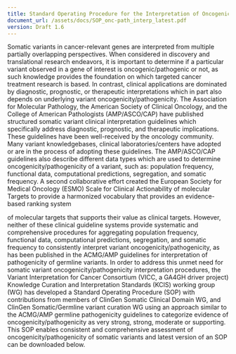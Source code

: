 ```yaml
---
title: Standard Operating Procedure for the Interpretation of Oncogenicity/Pathogenicity of Somatic Variants
document_url: /assets/docs/SOP_onc-path_interp_latest.pdf
version: Draft 1.6
---
```


Somatic variants in cancer-relevant genes are interpreted from multiple partially overlapping perspectives. When considered in discovery and translational research endeavors, it is important to determine if a particular variant observed in a gene of interest is oncogenic/pathogenic or not, as such knowledge provides the foundation on which targeted cancer treatment research is based. In contrast, clinical applications are dominated by diagnostic, prognostic, or therapeutic interpretations which in part also depends on underlying variant oncogenicity/pathogenicity. The Association for Molecular Pathology, the American Society of Clinical Oncology, and the College of American Pathologists (AMP/ASCO/CAP) have published structured somatic variant clinical interpretation guidelines which specifically address diagnostic, prognostic, and therapeutic implications. These guidelines have been well-received by the oncology community. Many variant knowledgebases, clinical laboratories/centers have adopted or are in the process of adopting these guidelines. The AMP/ASCO/CAP guidelines also describe different data types which are used to determine oncogenicity/pathogenicity of a variant, such as: population frequency, functional data, computational predictions, segregation, and somatic frequency. A second collaborative effort created the European Society for Medical Oncology (ESMO) Scale for Clinical Actionability of molecular Targets to provide a harmonized vocabulary that provides an evidence-based ranking system

of molecular targets that supports their value as clinical targets. However, neither of these clinical guideline systems provide systematic and comprehensive procedures for aggregating population frequency, functional data, computational predictions, segregation, and somatic frequency to consistently interpret variant oncogenicity/pathogenicity, as has been published in the ACMG/AMP guidelines for interpretation of pathogenicity of germline variants. In order to address this unmet need for somatic variant oncogenicity/pathogenicity interpretation procedures, the Variant Interpretation for Cancer Consortium (VICC, a GA4GH driver project) Knowledge Curation and Interpretation Standards (KCIS) working group (WG) has developed a Standard Operating Procedure (SOP) with contributions from members of ClinGen Somatic Clinical Domain WG, and ClinGen Somatic/Germline variant curation WG using an approach similar to the ACMG/AMP germline pathogenicity guidelines to categorize evidence of oncogenicity/pathogenicity as very strong, strong, moderate or supporting. This SOP enables consistent and comprehensive assessment of oncogenicity/pathogenicity of somatic variants and latest version of an SOP can be downloaded below.